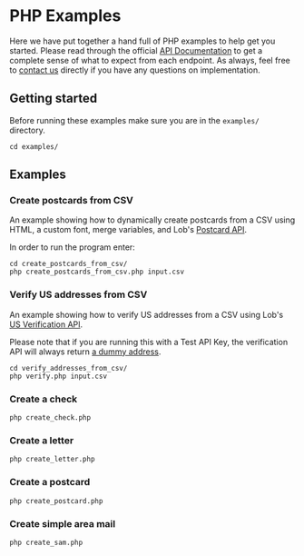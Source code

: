 # PHP Examples

Here we have put together a hand full of PHP examples to help get you started. Please read through the official [API Documentation](../README.md#api-documentation) to get a complete sense of what to expect from each endpoint. As always, feel free to [contact us](https://lob.com/support) directly if you have any questions on implementation.

## Getting started
Before running these examples make sure you are in the `examples/` directory.
```
cd examples/
```

## Examples

### Create postcards from CSV

An example showing how to dynamically create postcards from a CSV using HTML, a custom font, merge variables, and Lob's [Postcard API](https://lob.com/services/postcards).

In order to run the program enter:

```
cd create_postcards_from_csv/
php create_postcards_from_csv.php input.csv
```

### Verify US addresses from CSV

An example showing how to verify US addresses from a CSV using Lob's [US Verification API](https://lob.com/docs/php#us_verifications).

Please note that if you are running this with a Test API Key, the verification API will always return [a dummy address](https://lob.com/docs#us_verifications_create).

```
cd verify_addresses_from_csv/
php verify.php input.csv
```

### Create a check
```
php create_check.php
```

### Create a letter
```
php create_letter.php
```

### Create a postcard
```
php create_postcard.php
```

### Create simple area mail
```
php create_sam.php
```
